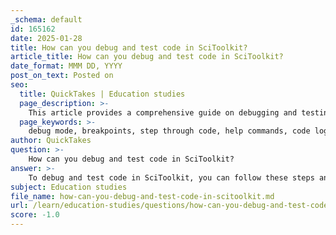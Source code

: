 ```yaml
---
_schema: default
id: 165162
date: 2025-01-28
title: How can you debug and test code in SciToolkit?
article_title: How can you debug and test code in SciToolkit?
date_format: MMM DD, YYYY
post_on_text: Posted on
seo:
  title: QuickTakes | Education studies
  page_description: >-
    This article provides a comprehensive guide on debugging and testing code in SciToolkit, outlining steps such as entering debug mode, setting breakpoints, using help commands, and performing various testing strategies.
  page_keywords: >-
    debug mode, breakpoints, step through code, help commands, code logic, static tests, inline asserts, unit tests, logging, iterative testing, best practices
author: QuickTakes
question: >-
    How can you debug and test code in SciToolkit?
answer: >-
    To debug and test code in SciToolkit, you can follow these steps and best practices:\n\n1. **Entering Debug Mode**: Start by running your code and entering debug mode using the command `debug()`. This allows you to step through your code and inspect its behavior.\n\n2. **Setting Breakpoints**: You can set breakpoints in your code to pause execution at specific points. For example, you can enter `break DrawCircle` to set a breakpoint at the beginning of the `DrawCircle` function. This helps you to focus on specific areas of your code where you suspect issues may arise.\n\n3. **Step Through Code**: Use the command `stepin` to enter into the function at the breakpoint. This allows you to execute your code line by line, making it easier to identify logical errors or issues.\n\n4. **Using Help Commands**: While in debug mode, you can access help by typing `help` or `h` to get assistance with debugging commands. If you need to see the call stack, you can use `(w)here` or `bt`.\n\n5. **Reviewing Code Logic**: As you step through the code, check for syntax errors, algorithmic logic, and ensure that the code adheres to the rules of the programming language. This is crucial for identifying where things might be going wrong.\n\n6. **Testing Code**: Testing is an essential part of the development process. You should create a series of tests to verify that your code behaves as expected. This can include:\n   - **Static Tests**: These are performed by your editor as you write code to catch potential crashes.\n   - **Inline Asserts**: Use assertions to check intermediate computations.\n   - **Unit Tests**: Test individual functions or units of code to ensure they work correctly.\n\n7. **Logging and Monitoring**: Implement logging to track the performance and behavior of your code. This can help you identify issues that may not be apparent during debugging.\n\n8. **Iterative Testing**: Just like refining a recipe, you should iteratively test your code with various inputs, including edge cases, to ensure robustness.\n\n9. **Documentation and Resources**: To enhance your debugging and testing skills, consider reading books, blogs, or tutorials on best practices. Watching videos or taking courses on relevant tools and frameworks can also be beneficial.\n\nBy following these steps and best practices, you can effectively debug and test your code in SciToolkit, ensuring that it functions as intended and is free of errors.
subject: Education studies
file_name: how-can-you-debug-and-test-code-in-scitoolkit.md
url: /learn/education-studies/questions/how-can-you-debug-and-test-code-in-scitoolkit
score: -1.0
---
```


&nbsp;
